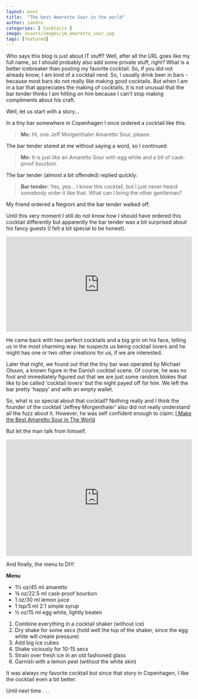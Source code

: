 ```yaml
---
layout: post
title:  "The best Amaretto Sour in the world"
author: sandro
categories: [ Cocktails ]
image: assets/images/jm_amaretto_sour.jpg
tags: [featured]
---
```

Who says this blog is just about IT stuff? Well, after all the URL goes like my full name, so I should probably also add some private stuff, right? What is a better icebreaker than posting my favorite cocktail. So, if you did not already know; I am kind of a cocktail nerd. So, I usually drink beer in bars - because most bars do not really like making good cocktails. But when I am in a bar that appreciates the making of cocktails, it is not unusual that the bar tender thinks I am hitting on him because I can't stop making compliments about his craft.

Well, let us start with a story...

In a tiny bar somewhere in Copenhagen I once ordered a cocktail like this:
> **Me:** Hi, one Jeff Morgenthaler Amaretto Sour, please.

The bar tender stared at me without saying a word, so I continued:
> **Me:** It is just like an Amaretto Sour with egg white and a bit of cask-proof bourbon.

The bar tender (almost a bit offended) replied quickly:
> **Bar tender:** Yes, yes... I know this cocktail, but I just never heard somebody order it like that. What can I bring the other gentleman? 

My friend ordered a Negroni and the bar tender walked off. 

Until this very moment I still do not know how I should have ordered this cocktail differently but apparently the bar tender was a bit surprised about his fancy guests (I felt a bit special to be honest).
<div style="width:100%;height:0;padding-bottom:51%;position:relative;"><iframe src="https://giphy.com/embed/xUPGcMrahYRsh7iYQU" width="100%" height="100%" style="position:absolute" frameBorder="0" class="giphy-embed" allowFullScreen></iframe></div>

He came back with two perfect cocktails and a big grin on his face, telling us in the most charming way: he suspects us being cocktail lovers and he might has one or two other creations for us, if we are interested. 

Later that night, we found out that the tiny bar was operated by Michael Olsson, a known figure in the Danish cocktail scene. Of course, he was no fool and immediately figured out that we are just some random blokes that like to be called 'cocktail lovers' but the night payed off for him. We left the bar pretty 'happy' and with an empty wallet.

So, what is so special about that cocktail? Nothing really and I think the founder of the cocktail 'Jeffrey Morgenthaler' also did not really understand all the fuzz about it. However, he was self confident enough to claim: [I Make the Best Amaretto Sour in The World
](https://jeffreymorgenthaler.com/i-make-the-best-amaretto-sour-in-the-world/)

But let the man talk from himself.
<p><iframe style="width:100%;" height="315" src="https://www.youtube.com/embed/UH86PCQwBug?rel=0&amp;showinfo=0" frameborder="0" allowfullscreen></iframe></p>

And finally, the menu to DIY:

**Menu**
- 1½ oz/45 ml amaretto
- ¾ oz/22.5 ml cask-proof bourbon
- 1 oz/30 ml lemon juice
- 1 tsp/5 ml 2:1 simple syrup
- ½ oz/15 ml egg white, lightly beaten

1. Combine everything in a cocktail shaker (without ice)
2. Dry shake for some secs (hold well the top of the shaker, since the egg white will create pressure)
3. Add big ice cubes
4. Shake viciously for 10-15 secs
5. Strain over fresh ice in an old fashioned glass
6. Garnish with a lemon peel (without the white skin)

It was always my favorite cocktail but since that story in Copenhagen, I like the cocktail even a bit better.

Until next time . . .
